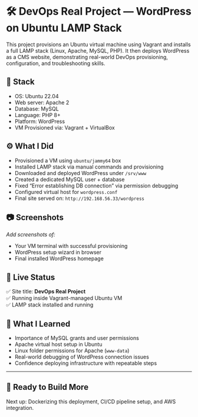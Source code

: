 # 🛠️ DevOps Real Project — WordPress on Ubuntu LAMP Stack

This project provisions an Ubuntu virtual machine using Vagrant and installs a full LAMP stack (Linux, Apache, MySQL, PHP). It then deploys WordPress as a CMS website, demonstrating real-world DevOps provisioning, configuration, and troubleshooting skills.

## 🔧 Stack

- OS: Ubuntu 22.04
- Web server: Apache 2
- Database: MySQL
- Language: PHP 8+
- Platform: WordPress
- VM Provisioned via: Vagrant + VirtualBox

## ⚙️ What I Did

- Provisioned a VM using `ubuntu/jammy64` box
- Installed LAMP stack via manual commands and provisioning
- Downloaded and deployed WordPress under `/srv/www`
- Created a dedicated MySQL user + database
- Fixed “Error establishing DB connection” via permission debugging
- Configured virtual host for `wordpress.conf`
- Final site served on: `http://192.168.56.33/wordpress`

## 📷 Screenshots

_Add screenshots of:_
- Your VM terminal with successful provisioning
- WordPress setup wizard in browser
- Final installed WordPress homepage

## 🔗 Live Status

✅ Site title: **DevOps Real Project**  
✅ Running inside Vagrant-managed Ubuntu VM  
✅ LAMP stack installed and running

## 🧠 What I Learned

- Importance of MySQL grants and user permissions  
- Apache virtual host setup in Ubuntu  
- Linux folder permissions for Apache (`www-data`)  
- Real-world debugging of WordPress connection issues  
- Confidence deploying infrastructure with repeatable steps

---

## 🚀 Ready to Build More

Next up: Dockerizing this deployment, CI/CD pipeline setup, and AWS integration.

